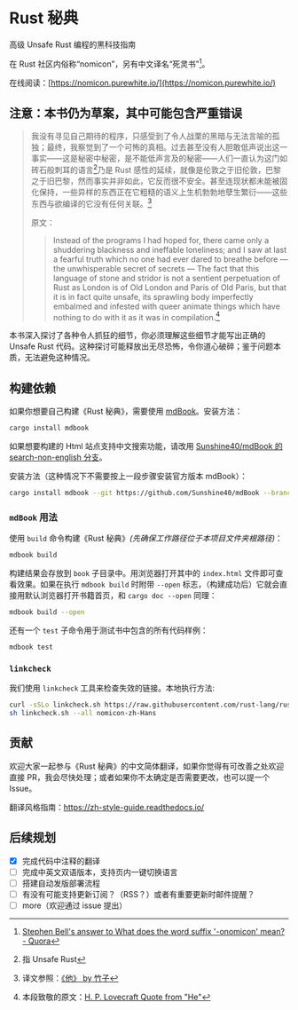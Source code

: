# Rust 秘典

高级 Unsafe Rust 编程的黑科技指南

在 Rust 社区内俗称“nomicon”，另有中文译名“死灵书”[^1]。

在线阅读：[https://nomicon.purewhite.io/](https://nomicon.purewhite.io/)

[^1]: [Stephen Bell's answer to What does the word suffix '-onomicon' mean? - Quora](https://www.quora.com/What-does-the-word-suffix-onomicon-mean/answer/Stephen-Bell-2)

## 注意：本书仍为草案，其中可能包含严重错误

> 我没有寻见自己期待的程序，只感受到了令人战栗的黑暗与无法言喻的孤独；最终，我察觉到了一个可怖的真相。过去甚至没有人胆敢低声说出这一事实——这是秘密中秘密，是不能低声言及的秘密——人们一直认为这门如砖石般刺耳的语言[^2]乃是 Rust 感性的延续，就像是伦敦之于旧伦敦，巴黎之于旧巴黎，然而事实并非如此，它反而很不安全。甚至连现状都未能被固化保持，一些异样的东西正在它粗糙的语义上生机勃勃地孽生繁衍——这些东西与欲编译的它没有任何关联。[^3]
>
> 原文：
>
> > Instead of the programs I had hoped for, there came only a shuddering blackness and ineffable loneliness; and I saw at last a fearful truth which no one had ever dared to breathe before — the unwhisperable secret of secrets — The fact that this language of stone and stridor is not a sentient perpetuation of Rust as London is of Old London and Paris of Old Paris, but that it is in fact quite unsafe, its sprawling body imperfectly embalmed and infested with queer animate things which have nothing to do with it as it was in compilation.[^4]

本书深入探讨了各种令人抓狂的细节，你必须理解这些细节才能写出正确的 Unsafe Rust 代码。这种探讨可能释放出无尽恐怖，令你道心破碎；鉴于问题本质，无法避免这种情况。

[^2]: 指 Unsafe Rust

[^3]: 译文参照：[《他》 by 竹子](https://trow.cc/board/index.php?showtopic=24153)

[^4]: 本段致敬的原文：[H. P. Lovecraft Quote from "He"](https://libquotes.com/h-p-lovecraft/quote/lbr0l5j)

## 构建依赖

如果你想要自己构建《Rust 秘典》，需要使用 [mdBook]。安装方法：

[mdBook]: https://github.com/rust-lang/mdBook

```bash
cargo install mdbook
```

如果想要构建的 Html 站点支持中文搜索功能，请改用 [Sunshine40/mdBook 的 search-non-english 分支](https://github.com/Sunshine40/mdBook/tree/search-non-english)。

安装方法（这种情况下不需要按上一段步骤安装官方版本 mdBook）：

```bash
cargo install mdbook --git https://github.com/Sunshine40/mdBook --branch search-non-english --force
```

### `mdBook` 用法

使用 `build` 命令构建《Rust 秘典》_(先确保工作路径位于本项目文件夹根路径)_：

```bash
mdbook build
```

构建结果会存放到 `book` 子目录中。用浏览器打开其中的 `index.html` 文件即可查看效果。如果在执行 `mdbook build` 时附带 `--open` 标志，（构建成功后）它就会直接用默认浏览器打开书籍首页，和 `cargo doc --open` 同理：

```bash
mdbook build --open
```

还有一个 `test` 子命令用于测试书中包含的所有代码样例：

```bash
mdbook test
```

### `linkcheck`

我们使用 `linkcheck` 工具来检查失效的链接。本地执行方法:

```sh
curl -sSLo linkcheck.sh https://raw.githubusercontent.com/rust-lang/rust/master/src/tools/linkchecker/linkcheck.sh
sh linkcheck.sh --all nomicon-zh-Hans
```

## 贡献

欢迎大家一起参与《Rust 秘典》的中文简体翻译，如果你觉得有可改善之处欢迎直接 PR，我会尽快处理；或者如果你不太确定是否需要更改，也可以提一个 Issue。

翻译风格指南：https://zh-style-guide.readthedocs.io/

## 后续规划

- [x] 完成代码中注释的翻译
- [ ] 完成中英文双语版本，支持页内一键切换语言
- [ ] 搭建自动发版部署流程
- [ ] 有没有可能支持更新订阅？（RSS？）或者有重要更新时邮件提醒？
- [ ] more（欢迎通过 issue 提出）
